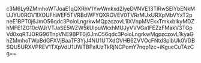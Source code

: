 c3M6Ly9ZMmhoWTJoaE1qQXRhV1YwWmkxd2IyeDVNVE13TlRwSElYbENkMUJYU0ROV1lXOUFhWEF5TVRBdWFYQXROVEV0TVRrMUxURXpMbVYxT2pneE1BPT0j6JmO56qdc3PoioLngrkwMQpzczovL1lXVnpMVEkxTmkxblkyMDZhMFE1ZG10cWJrVTJaSE5WZW5kUlpuWkxhMUJyVVVGa1FEZzFMakV3TGpVd0xqRTJORG96TnpVNE9BPT0j6JmO56qdc3PoioLngrkwMgpzczovL1kyaGhZMmhoTWpBdGFXVjBaaTF3YjJ4NU1UTXdOVHB6ZVVOcFNtd3pibUk0VDBSQU5URXVPREV1TXpVdU1UWTBPalUzTkRjNCPomY7nqp1zc+iKgueCuTAzCg==